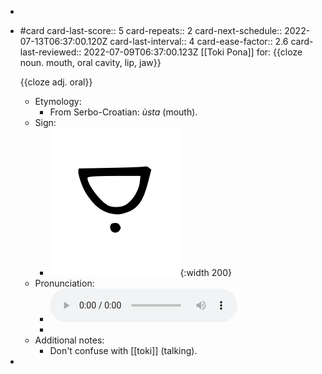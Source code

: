 -
- #card
  card-last-score:: 5
  card-repeats:: 2
  card-next-schedule:: 2022-07-13T06:37:00.120Z
  card-last-interval:: 4
  card-ease-factor:: 2.6
  card-last-reviewed:: 2022-07-09T06:37:00.123Z
  [[Toki Pona]] for:
  {{cloze noun. mouth, oral cavity, lip, jaw}}
  
  {{cloze adj. oral}}
	- Etymology:
		- From Serbo-Croatian: *ùsta* (mouth).
	- Sign:
		- ![Uta_-_sitelen_pona_in_Sonja_Lang's_handwriting.svg](../assets/Uta_-_sitelen_pona_in_Sonja_Lang's_handwriting_1657539510525_0.svg){:width 200}
	- Pronunciation:
		- ![](../assets/Toki_Pona_-_jan_Lakuse_-_uta_1657357933861_0.ogg)
		-
	- Additional notes:
		- Don't confuse with [[toki]] (talking).
-